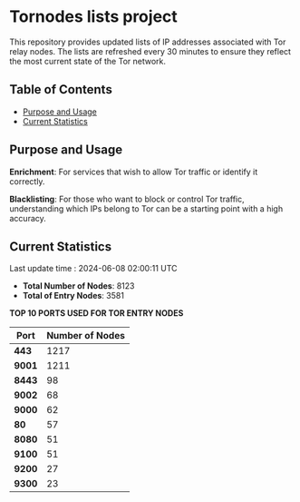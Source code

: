 # Tornodes lists project

This repository provides updated lists of IP addresses associated with Tor relay nodes. The lists are refreshed every 30 minutes to ensure they reflect the most current state of the Tor network.

## Table of Contents

- [Purpose and Usage](#purpose-and-usage)
- [Current Statistics](#current-statistics)


## Purpose and Usage

**Enrichment**: For services that wish to allow Tor traffic or identify it correctly.

**Blacklisting**: For those who want to block or control Tor traffic, understanding which IPs belong to Tor can be a starting point with a high accuracy.

## Current Statistics

Last update time : 2024-06-08 02:00:11 UTC

- **Total Number of Nodes**: 8123
- **Total of Entry Nodes**: 3581

**TOP 10 PORTS USED FOR TOR ENTRY NODES**

| **Port** | **Number of Nodes** |
|------|-----------------|
| **443**   | 1217  |
| **9001**   | 1211  |
| **8443**   | 98  |
| **9002**   | 68  |
| **9000**   | 62  |
| **80**   | 57  |
| **8080**   | 51  |
| **9100**   | 51  |
| **9200**   | 27  |
| **9300**   | 23  |

